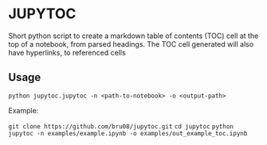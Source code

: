 # JUPYTOC

Short python script to create a markdown table of contents (TOC) cell at the top of a notebook, from parsed headings.
The TOC cell generated will also have hyperlinks, to referenced cells


## Usage
`python jupytoc.jupytoc -n <path-to-notebook> -o <output-path>`

Example:

`git clone https://github.com/bru08/jupytoc.git`
`cd jupytoc`
`python jupytoc -n examples/example.ipynb -o examples/out_example_toc.ipynb`
